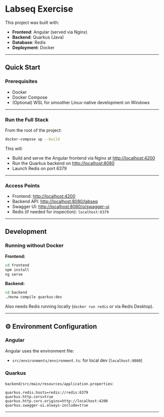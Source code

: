 # Labseq Exercise 

This project was built with:

* **Frontend**: Angular (served via Nginx)
* **Backend**: Quarkus (Java)
* **Database**: Redis
* **Deployment**: Docker

---

## Quick Start

### Prerequisites

* Docker
* Docker Compose
* (Optional) WSL for smoother Linux-native development on Windows

---

### Run the Full Stack

From the root of the project:

```bash
docker-compose up --build
```

This will:

* Build and serve the Angular frontend via Nginx at [http://localhost:4200](http://localhost:4200)
* Run the Quarkus backend on [http://localhost:8080](http://localhost:8080)
* Launch Redis on port 6379

---

### Access Points

* Frontend: [http://localhost:4200](http://localhost:4200)
* Backend API: [http://localhost:8080/labseq](http://localhost:8080/labseq)
* Swagger UI: [http://localhost:8080/q/swagger-ui](http://localhost:8080/q/swagger-ui)
* Redis (if needed for inspection): `localhost:6379`

---

## Development

### Running without Docker

**Frontend:**

```bash
cd frontend
npm install
ng serve
```

**Backend:**

```bash
cd backend
./mvnw compile quarkus:dev
```

Also needs Redis running locally (`docker run redis` or via Redis Desktop).

---

## ⚙️ Environment Configuration

### Angular

Angular uses the environment file:
* `src/environments/environment.ts`: for local dev (`localhost:8080`)


### Quarkus

`backend/src/main/resources/application.properties`:

```properties
quarkus.redis.hosts=redis://redis:6379
quarkus.http.cors=true
quarkus.http.cors.origins=http://localhost:4200
quarkus.swagger-ui.always-include=true
```

---